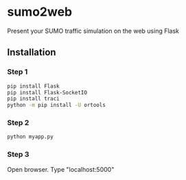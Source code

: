 # sumo2web
Present your SUMO traffic simulation on the web using Flask

## Installation
### Step 1
```bash
pip install Flask
pip install Flask-SocketIO
pip install traci
python -m pip install -U ortools
```
### Step 2
```bash
python myapp.py
```
### Step 3
Open browser. Type "localhost:5000"

